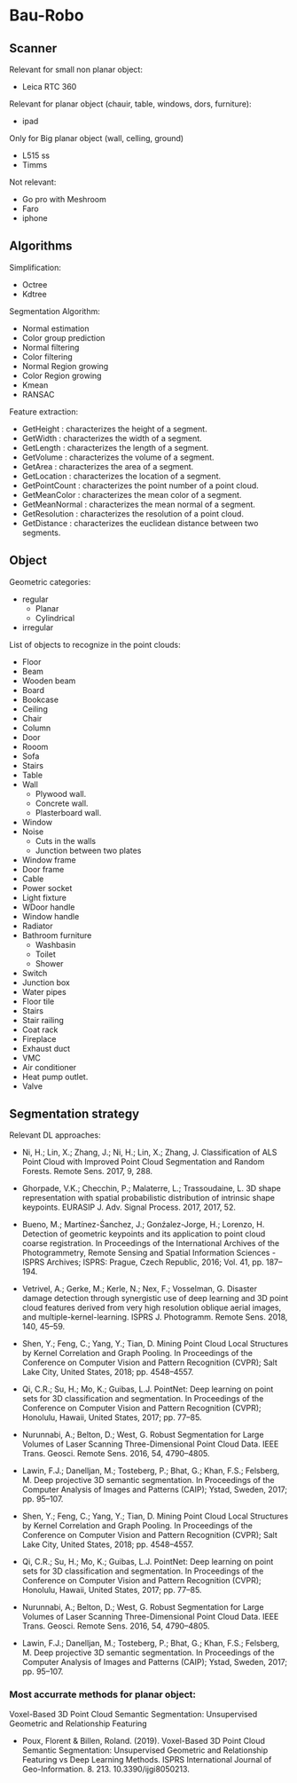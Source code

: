 # Bau-Robo

## Scanner

Relevant for small non planar object:
- Leica RTC 360

Relevant for planar object (chauir, table, windows, dors, furniture):
- ipad


Only for Big planar object (wall, celling, ground)
- L515 ss
- Timms

Not relevant:
- Go pro  with Meshroom
- Faro
- iphone


## Algorithms

Simplification:
- Octree
- Kdtree


Segmentation Algorithm:
- Normal estimation
- Color group prediction
- Normal filtering
- Color filtering
- Normal Region growing
- Color Region growing
- Kmean
- RANSAC

Feature extraction:

- GetHeight : characterizes the height of a segment.
- GetWidth : characterizes the width of a segment.
- GetLength : characterizes the length of a segment.
- GetVolume : characterizes the volume of a segment.
- GetArea : characterizes the area of a segment.
- GetLocation : characterizes the location of a segment.
- GetPointCount : characterizes the point number of a point cloud. 
- GetMeanColor : characterizes the mean color of a segment. 
- GetMeanNormal : characterizes the mean normal of a segment. 
- GetResolution : characterizes the resolution of a point cloud. 
- GetDistance : characterizes the euclidean distance between two segments.

## Object 

Geometric categories:
- regular
    - Planar
    - Cylindrical
- irregular

List of objects to recognize in the point clouds:
-  Floor
-  Beam
-  Wooden beam
-  Board
-  Bookcase
-  Ceiling
-  Chair
-  Column
-  Door
-  Rooom
-  Sofa
-  Stairs
-  Table
-  Wall
    - Plywood wall.
    - Concrete wall.
    - Plasterboard wall.
-  Window
-  Noise
    -  Cuts in the walls
    -  Junction between two plates  
- Window frame
- Door frame
- Cable
- Power socket
- Light fixture
- WDoor handle
- Window handle
- Radiator
- Bathroom furniture
  - Washbasin
  - Toilet
  - Shower
- Switch 
- Junction box
- Water pipes
- Floor tile
- Stairs
- Stair railing
- Coat rack
- Fireplace
- Exhaust duct
- VMC
- Air conditioner
- Heat pump outlet.
- Valve

## Segmentation strategy

Relevant DL approaches:
- Ni, H.; Lin, X.; Zhang, J.; Ni, H.; Lin, X.; Zhang, J. Classification of ALS Point Cloud with Improved Point Cloud Segmentation and Random Forests. Remote Sens. 2017, 9, 288.

- Ghorpade, V.K.; Checchin, P.; Malaterre, L.; Trassoudaine, L. 3D shape representation with spatial probabilistic distribution of intrinsic shape keypoints. EURASIP J. Adv. Signal Process.
2017, 2017, 52.

- Bueno, M.; Martínez-Śanchez, J.; Gonźalez-Jorge, H.; Lorenzo, H. Detection of geometric
keypoints and its application to point cloud coarse registration. In Proceedings of the International Archives of the Photogrammetry, Remote Sensing and Spatial Information Sciences - ISPRS Archives; ISPRS: Prague, Czech Republic, 2016; Vol. 41, pp. 187–194.

- Vetrivel, A.; Gerke, M.; Kerle, N.; Nex, F.; Vosselman, G. Disaster damage detection through synergistic use of deep learning and 3D point cloud features derived from very high resolution oblique aerial images, and multiple-kernel-learning. ISPRS J. Photogramm. Remote Sens. 2018, 140, 45–59.

- Shen, Y.; Feng, C.; Yang, Y.; Tian, D. Mining Point Cloud Local Structures by Kernel Correlation and Graph Pooling. In Proceedings of the Conference on Computer Vision and Pattern Recognition (CVPR); Salt Lake City, United States, 2018; pp. 4548–4557.

- Qi, C.R.; Su, H.; Mo, K.; Guibas, L.J. PointNet: Deep learning on point sets for 3D classification and segmentation. In Proceedings of the Conference on Computer Vision and Pattern Recognition (CVPR); Honolulu, Hawaii, United States, 2017; pp. 77–85.

- Nurunnabi, A.; Belton, D.; West, G. Robust Segmentation for Large Volumes of Laser Scanning Three-Dimensional Point Cloud Data. IEEE Trans. Geosci. Remote Sens. 2016, 54, 4790–4805.

- Lawin, F.J.; Danelljan, M.; Tosteberg, P.; Bhat, G.; Khan, F.S.; Felsberg, M. Deep projective 3D semantic segmentation. In Proceedings of the Computer Analysis of Images and Patterns (CAIP); Ystad, Sweden, 2017; pp. 95–107.

- Shen, Y.; Feng, C.; Yang, Y.; Tian, D. Mining Point Cloud Local Structures by Kernel Correlation and Graph Pooling. In Proceedings of the Conference on Computer Vision and Pattern Recognition (CVPR); Salt Lake City, United States, 2018; pp. 4548–4557.

- Qi, C.R.; Su, H.; Mo, K.; Guibas, L.J. PointNet: Deep learning on point sets for 3D classification and segmentation. In Proceedings of the Conference on Computer Vision and Pattern Recognition (CVPR); Honolulu, Hawaii, United States, 2017; pp. 77–85.

- Nurunnabi, A.; Belton, D.; West, G. Robust Segmentation for Large Volumes of Laser Scanning Three-Dimensional Point Cloud Data. IEEE Trans. Geosci. Remote Sens. 2016, 54, 4790–4805.

- Lawin, F.J.; Danelljan, M.; Tosteberg, P.; Bhat, G.; Khan, F.S.; Felsberg, M. Deep projective 3D semantic segmentation. In Proceedings of the Computer Analysis of Images and Patterns (CAIP); Ystad, Sweden, 2017; pp. 95–107.

### Most accurrate methods for planar object: 

Voxel-Based 3D Point Cloud Semantic Segmentation: Unsupervised Geometric and Relationship Featuring

* Poux, Florent & Billen, Roland. (2019). Voxel-Based 3D Point Cloud Semantic Segmentation: Unsupervised Geometric and Relationship Featuring vs Deep Learning Methods. ISPRS International Journal of Geo-Information. 8. 213. 10.3390/ijgi8050213. 
